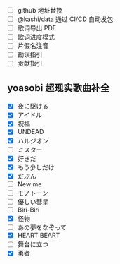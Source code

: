 - [ ] github 地址替换
- [ ] @kashi/data 通过 CI/CD 自动发包
- [ ] 歌词导出 PDF
- [ ] 歌词进度模式
- [ ] 片假名注音
- [ ] 勘误指引
- [ ] 贡献指引

## yoasobi 超现实歌曲补全
- [x] 夜に駆ける
- [x] アイドル
- [x] 祝福
- [x] UNDEAD
- [x] ハルジオン
- [ ] ミスター
- [x] 好きだ
- [x] もう少しだけ
- [x] だぶん
- [ ] New me
- [ ] モノトーン
- [ ] 優しい彗星
- [ ] Biri-Biri
- [x] 怪物
- [ ] あの夢をなぞって
- [x] HEART BEART
- [ ] 舞台に立つ
- [x] 勇者